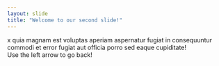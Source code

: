 ```yaml
---
layout: slide
title: "Welcome to our second slide!"
---
```

x quia magnam est voluptas aperiam aspernatur fugiat in consequuntur commodi et error fugiat aut officia porro sed eaque cupiditate!  
Use the left arrow to go back!
